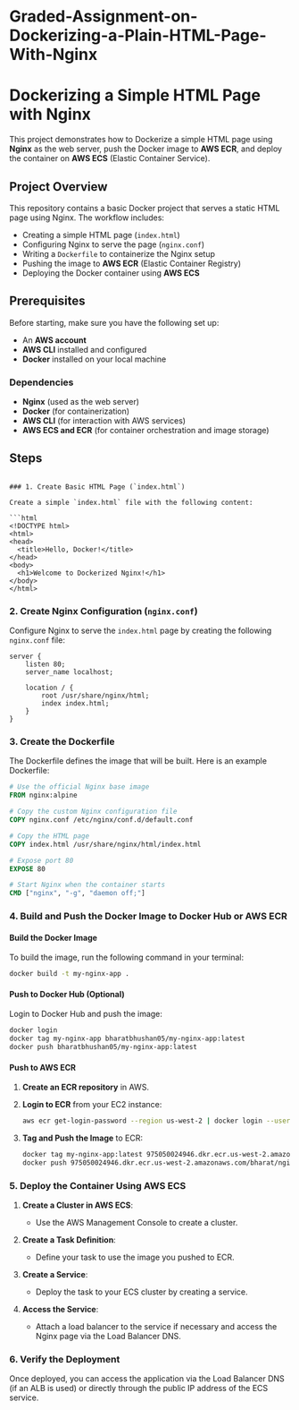 # Graded-Assignment-on-Dockerizing-a-Plain-HTML-Page-With-Nginx

# Dockerizing a Simple HTML Page with Nginx

This project demonstrates how to Dockerize a simple HTML page using **Nginx** as the web server, push the Docker image to **AWS ECR**, and deploy the container on **AWS ECS** (Elastic Container Service).

## Project Overview

This repository contains a basic Docker project that serves a static HTML page using Nginx. The workflow includes:

- Creating a simple HTML page (`index.html`)
- Configuring Nginx to serve the page (`nginx.conf`)
- Writing a `Dockerfile` to containerize the Nginx setup
- Pushing the image to **AWS ECR** (Elastic Container Registry)
- Deploying the Docker container using **AWS ECS**

## Prerequisites

Before starting, make sure you have the following set up:

- An **AWS account**
- **AWS CLI** installed and configured
- **Docker** installed on your local machine

### Dependencies

- **Nginx** (used as the web server)
- **Docker** (for containerization)
- **AWS CLI** (for interaction with AWS services)
- **AWS ECS and ECR** (for container orchestration and image storage)

## Steps
  ```

### 1. Create Basic HTML Page (`index.html`)

Create a simple `index.html` file with the following content:

```html
<!DOCTYPE html>
<html>
<head>
    <title>Hello, Docker!</title>
</head>
<body>
    <h1>Welcome to Dockerized Nginx!</h1>
</body>
</html>
```

### 2. Create Nginx Configuration (`nginx.conf`)

Configure Nginx to serve the `index.html` page by creating the following `nginx.conf` file:

```nginx
server {
    listen 80;
    server_name localhost;

    location / {
        root /usr/share/nginx/html;
        index index.html;
    }
}
```

### 3. Create the Dockerfile

The Dockerfile defines the image that will be built. Here is an example Dockerfile:

```Dockerfile
# Use the official Nginx base image
FROM nginx:alpine

# Copy the custom Nginx configuration file
COPY nginx.conf /etc/nginx/conf.d/default.conf

# Copy the HTML page
COPY index.html /usr/share/nginx/html/index.html

# Expose port 80
EXPOSE 80

# Start Nginx when the container starts
CMD ["nginx", "-g", "daemon off;"]
```

### 4. Build and Push the Docker Image to Docker Hub or AWS ECR

#### Build the Docker Image

To build the image, run the following command in your terminal:

```bash
docker build -t my-nginx-app .
```

#### Push to Docker Hub (Optional)

Login to Docker Hub and push the image:

```bash
docker login
docker tag my-nginx-app bharatbhushan05/my-nginx-app:latest
docker push bharatbhushan05/my-nginx-app:latest
```

#### Push to AWS ECR

1. **Create an ECR repository** in AWS.

2. **Login to ECR** from your EC2 instance:

   ```bash
   aws ecr get-login-password --region us-west-2 | docker login --username AWS --password-stdin 975050024946.dkr.ecr.us-west-2.amazonaws.com
   ```

3. **Tag and Push the Image** to ECR:

   ```bash
   docker tag my-nginx-app:latest 975050024946.dkr.ecr.us-west-2.amazonaws.com/bharat/nginx:latest
   docker push 975050024946.dkr.ecr.us-west-2.amazonaws.com/bharat/nginx:latest
   ```

### 5. Deploy the Container Using AWS ECS

1. **Create a Cluster in AWS ECS**:
   - Use the AWS Management Console to create a cluster.

2. **Create a Task Definition**:
   - Define your task to use the image you pushed to ECR.

3. **Create a Service**:
   - Deploy the task to your ECS cluster by creating a service.

4. **Access the Service**:
   - Attach a load balancer to the service if necessary and access the Nginx page via the Load Balancer DNS.

### 6. Verify the Deployment

Once deployed, you can access the application via the Load Balancer DNS (if an ALB is used) or directly through the public IP address of the ECS service.


